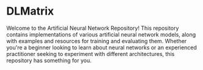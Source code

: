 
# DLMatrix
Welcome to the Artificial Neural Network Repository! This repository contains implementations of various artificial neural network models, along with examples and resources for training and evaluating them. Whether you're a beginner looking to learn about neural networks or an experienced practitioner seeking to experiment with different architectures, this repository has something for you.





